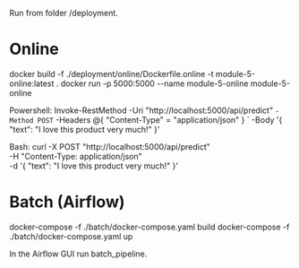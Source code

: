 Run from folder /deployment.

# Online
   
docker build -f ./deployment/online/Dockerfile.online -t module-5-online:latest .
docker run -p 5000:5000 --name module-5-online module-5-online

Powershell:
Invoke-RestMethod -Uri "http://localhost:5000/api/predict" `
                  -Method POST `
                  -Headers @{ "Content-Type" = "application/json" } `
                  -Body '{ "text": "I love this product very much!" }'

Bash:
curl -X POST "http://localhost:5000/api/predict" \
     -H "Content-Type: application/json" \
     -d '{ "text": "I love this product very much!" }'


# Batch (Airflow)

docker-compose -f ./batch/docker-compose.yaml build
docker-compose -f ./batch/docker-compose.yaml up

In the Airflow GUI run batch_pipeline.
